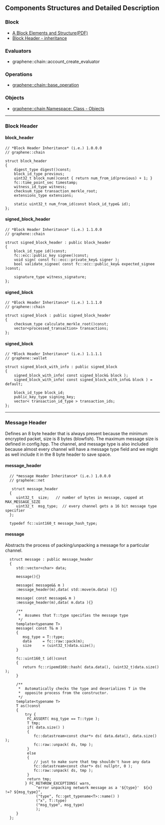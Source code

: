 ## Components Structures and Detailed Description

### Block
- [A Block Elements and Structure(PDF)](../knowledge_base/shared_files/structures/BitShares-Block-Structurev1.pdf)
- [Block Header - inheritance](README.md#block-header)


### Evaluators
- graphene::chain::account_create_evaluator 


### Operations 
- [graphene::chain::base_operation](../components/operations.md#bitshares-core---graphenechain)

### Objects
- [graphene::chain Namespace: Class - Objects](../components/objects.md#bitshares-core---graphenechain)


***



### Block Header

#### block_header

    // *Block Header Inheritance* (i.e.) 1.0.0.0 
    // graphene::chain
    
    struct block_header
    {
        digest_type digest()const;
        block_id_type previous;
        uint32_t block_num()const { return num_from_id(previous) + 1; }
        fc::time_point_sec timestamp;
        witness_id_type witness;
        checksum_type transaction_merkle_root;
        extensions_type extensions;

        static uint32_t num_from_id(const block_id_type& id);
    };

 
#### signed_block_header
 
    // *Block Header Inheritance* (i.e.) 1.1.0.0
    // graphene::chain
        
    struct signed_block_header : public block_header
    {
        block_id_type id()const;
        fc::ecc::public_key signee()const;
        void sign( const fc::ecc::private_key& signer );
        bool validate_signee( const fc::ecc::public_key& expected_signee )const;

        signature_type witness_signature;
    };
 
#### signed_block
 
    // *Block Header Inheritance* (i.e.) 1.1.1.0
    // graphene::chain
        
    struct signed_block : public signed_block_header
    {
        checksum_type calculate_merkle_root()const;
        vector<processed_transaction> transactions;
    };

 
#### signed_block
  
    // *Block Header Inheritance* (i.e.) 1.1.1.1
    // graphene::wallet
    
    struct signed_block_with_info : public signed_block
    {
        signed_block_with_info( const signed_block& block );
        signed_block_with_info( const signed_block_with_info& block ) = default;

        block_id_type block_id;
        public_key_type signing_key;
        vector< transaction_id_type > transaction_ids;
    };
 
 ***
 

 ### Message Header
 Defines an 8 byte header that is always present because the minimum encrypted packet, size is 8 bytes (blowfish).  The maximum message size is defined in config.hpp. The channel, and message type is also included because almost every channel will have a message type field and we might as well include it in the 8 byte header to save space.
 
 #### message_header
 
      // *message Header Inheritance* (i.e.) 1.0.0.0 
      // graphene::net

       struct message_header
      {
         uint32_t  size;   // number of bytes in message, capped at MAX_MESSAGE_SIZE
         uint32_t  msg_type;  // every channel gets a 16 bit message type specifier
      };

      typedef fc::uint160_t message_hash_type;

#### message
Abstracts the process of packing/unpacking a message for a particular channel.
   
      struct message : public message_header
      {
         std::vector<char> data;

         message(){}

         message( message&& m )
         :message_header(m),data( std::move(m.data) ){}

         message( const message& m )
         :message_header(m),data( m.data ){}

         /**
          *  Assumes that T::type specifies the message type
          */
         template<typename T>
         message( const T& m ) 
         {
            msg_type = T::type;
            data     = fc::raw::pack(m);
            size     = (uint32_t)data.size();
         }

         fc::uint160_t id()const
         {
            return fc::ripemd160::hash( data.data(), (uint32_t)data.size() );
         }

         /**
          *  Automatically checks the type and deserializes T in the
          *  opposite process from the constructor.
          */
         template<typename T>
         T as()const 
         {
             try {
              FC_ASSERT( msg_type == T::type );
              T tmp;
              if( data.size() )
              {
                 fc::datastream<const char*> ds( data.data(), data.size() );
                 fc::raw::unpack( ds, tmp );
              }
              else
              {
                 // just to make sure that tmp shouldn't have any data
                 fc::datastream<const char*> ds( nullptr, 0 );
                 fc::raw::unpack( ds, tmp );
              }
              return tmp;
             } FC_RETHROW_EXCEPTIONS( warn, 
                  "error unpacking network message as a '${type}'  ${x} !=? ${msg_type}", 
                  ("type", fc::get_typename<T>::name() )
                  ("x", T::type)
                  ("msg_type", msg_type)
                  );
         }
      };


